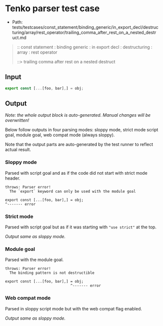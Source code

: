 # Tenko parser test case

- Path: tests/testcases/const_statement/binding_generic/in_export_decl/destructuring/array/rest_operator/trailing_comma_after_rest_on_a_nested_destruct.md

> :: const statement : binding generic : in export decl : destructuring : array : rest operator
>
> ::> trailing comma after rest on a nested destruct

## Input

`````js
export const [...[foo, bar],] = obj;
`````

## Output

_Note: the whole output block is auto-generated. Manual changes will be overwritten!_

Below follow outputs in four parsing modes: sloppy mode, strict mode script goal, module goal, web compat mode (always sloppy).

Note that the output parts are auto-generated by the test runner to reflect actual result.

### Sloppy mode

Parsed with script goal and as if the code did not start with strict mode header.

`````
throws: Parser error!
  The `export` keyword can only be used with the module goal

export const [...[foo, bar],] = obj;
^------- error
`````

### Strict mode

Parsed with script goal but as if it was starting with `"use strict"` at the top.

_Output same as sloppy mode._

### Module goal

Parsed with the module goal.

`````
throws: Parser error!
  The binding pattern is not destructible

export const [...[foo, bar],] = obj;
                              ^------- error
`````


### Web compat mode

Parsed in sloppy script mode but with the web compat flag enabled.

_Output same as sloppy mode._
